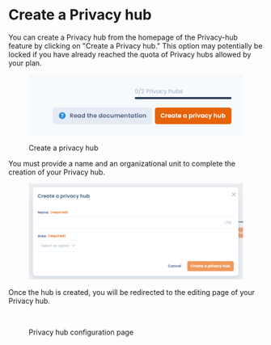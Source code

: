 # Create a Privacy hub

You can create a Privacy hub from the homepage of the Privacy-hub feature by clicking on "Create a Privacy hub." This option may potentially be locked if you have already reached the quota of Privacy hubs allowed by your plan.

<figure><img src="../../.gitbook/assets/image (344).png" alt=""><figcaption><p>Create a privacy hub</p></figcaption></figure>

You must provide a name and an organizational unit to complete the creation of your Privacy hub.

<figure><img src="../../.gitbook/assets/image (345).png" alt=""><figcaption></figcaption></figure>

Once the hub is created, you will be redirected to the editing page of your Privacy hub.

<figure><img src="../../.gitbook/assets/Capture d&#x27;écran 2024-11-18 230631.png" alt=""><figcaption><p>Privacy hub configuration page</p></figcaption></figure>

